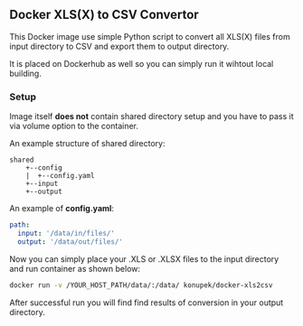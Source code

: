 ## Docker XLS(X) to CSV Convertor ##

This Docker image use simple Python script to convert all XLS(X) files from input directory to CSV and export them to output directory.

It is placed on Dockerhub as well so you can simply run it wihtout local building.

### Setup
Image itself **does not** contain shared directory setup and you have to pass it via volume option to the container.

An example structure of shared directory:

    shared
	    +--config
	    |  +--config.yaml
	    +--input
	    +--output

An example of **config.yaml**:

```yaml
path:
  input: '/data/in/files/'
  output: '/data/out/files/'
```

Now you can simply place your .XLS or .XLSX files to the input directory and run container as shown below:

```bash
docker run -v /YOUR_HOST_PATH/data/:/data/ konupek/docker-xls2csv
```

After successful run you will find find results of conversion in your output directory.
